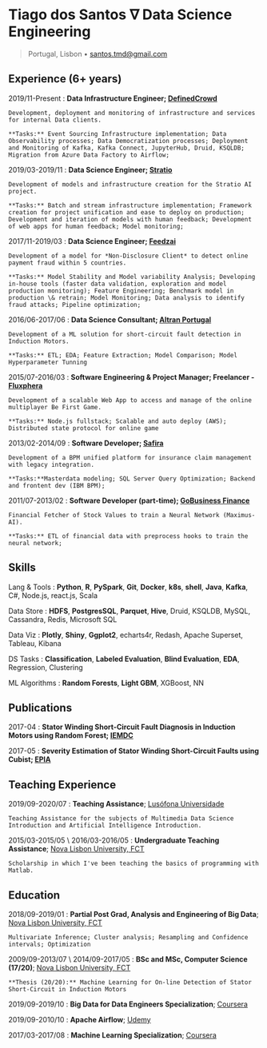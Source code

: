 Tiago dos Santos $\nabla$ Data Science Engineering
============
<!--<santos.tmd@gmail.com> • +351 93 678 0921 • [DSPT Lx Organizer](https://www.datascienceportugal.com/) • [www.tdsantos.com](http://www.tdsantos.com/)!-->
<!-- https://tex.stackexchange.com/questions/192178/context-how-to-align-a-delimitedtext !-->
> Portugal, Lisbon • <santos.tmd@gmail.com>

Experience (6+ years)
----------

2019/11-Present
:   **Data Infrastructure Engineer; [DefinedCrowd](https://www.definedcrowd.com/)**

    Development, deployment and monitoring of infrastructure and services for internal Data clients.

    **Tasks:** Event Sourcing Infrastructure implementation; Data Observability processes; Data Democratization processes; Deployment and Monitoring of Kafka, Kafka Connect, JupyterHub, Druid, KSQLDB; Migration from Azure Data Factory to Airflow;

2019/03-2019/11
:   **Data Science Engineer; [Stratio](https://stratioautomotive.com/)**

    Development of models and infrastructure creation for the Stratio AI project.
    
    **Tasks:** Batch and stream infrastructure implementation; Framework creation for project unification and ease to deploy on production; Development and iteration of models with human feedback; Development of web apps for human feedback; Model monitoring;


2017/11-2019/03
:   **Data Science Engineer; [Feedzai](http://www.feedzai.com/)**

    Development of a model for *Non-Disclosure Client* to detect online payment fraud within 5 countries.
    
    **Tasks:** Model Stability and Model variability Analysis; Developing in-house tools (faster data validation, exploration and model production monitoring); Feature Engineering; Benchmark model in production \& retrain; Model Monitoring; Data analysis to identify fraud attacks; Pipeline optimization;


2016/06-2017/06
:   **Data Science Consultant; [Altran Portugal](http://www.altran.pt/)**
 
    Development of a ML solution for short-circuit fault detection in Induction Motors.

    **Tasks:** ETL; EDA; Feature Extraction; Model Comparison; Model Hyperparameter Tunning

2015/07-2016/03
:   **Software Engineering & Project Manager; Freelancer - [Fluxphera](http://www.fluxphera.com)**

    Development of a scalable Web App to access and manage of the online multiplayer Be First Game.

    **Tasks:** Node.js fullstack; Scalable and auto deploy (AWS); Distributed state protocol for online game

<!--* Technologies: node<center>.js; ejs; sequelize; socket.io; knockout.js; bootstrap; docker / docker-compose; git !-->


2013/02-2014/09
:   **Software Developer; [Safira](http://safira.pt)**

    Development of a BPM unified platform for insurance claim management with legacy integration.

    **Tasks:**Masterdata modeling; SQL Server Query Optimization; Backend and frontent dev (IBM BPM);

<!--* Technologies: IBM BPM; Javascript; CSS/HTML; SOAP; IBM ODM; IBM WBM; XML; XSD; Microsoft SQL Server; FileNet !-->

2011/07-2013/02
:   **Software Developer (part-time); [GoBusiness Finance](https://gobusinessfinance.ch)**

    Financial Fetcher of Stock Values to train a Neural Network (Maximus-AI).

    **Tasks:** ETL of financial data with preprocess hooks to train the neural network;

<!--* Technologies: Java; Prolog; Matlab; JavaNNS; Batchman !-->

Skills
--------------------
Lang & Tools
:   **Python**, **R**, **PySpark**, **Git**, **Docker**, **k8s**, **shell**, **Java**, **Kafka**, C#, Node.js, react.js, Scala

Data Store
:   **HDFS**, **PostgresSQL**, **Parquet**, **Hive**, Druid, KSQLDB, MySQL, Cassandra, Redis, Microsoft SQL

Data Viz
:   **Plotly**, **Shiny**, **Ggplot2**, echarts4r, Redash, Apache Superset, Tableau, Kibana

DS Tasks
:   **Classification**, **Labeled Evaluation**, **Blind Evaluation**, **EDA**, Regression, Clustering

ML Algorithms
: **Random Forests**, **Light GBM**, XGBoost, NN



Publications
---------
2017-04
: **Stator Winding Short-Circuit Fault Diagnosis in Induction Motors using Random Forest; [IEMDC](http://www.iemdc2017.org/)**

2017-05
: **Severity Estimation of Stator Winding Short-Circuit Faults using Cubist; [EPIA](https://web.fe.up.pt/~epia2017/)**


Teaching Experience
---------
2019/09-2020/07
:   **Teaching Assistance**; [Lusófona Universidade](https://www.ulusofona.pt/en/)

    Teaching Assistance for the subjects of Multimedia Data Science Introduction and Artificial Intelligence Introduction.

2015/03-2015/05 \ 2016/03-2016/05
:   **Undergraduate Teaching Assistance**; [Nova Lisbon University, FCT](http://www.fct.unl.pt)

    Scholarship in which I've been teaching the basics of programming with Matlab.

<!--*Scholarship in which I've been teaching Programming for Sciences and Engineering practical classes. This course is about learning the basics of programming with Matlab.* !-->

Education
---------
2018/09-2019/01
:   **Partial Post Grad, Analysis and Engineering of Big Data**; [Nova Lisbon University, FCT](https://www.fct.unl.pt/en/education/course/master-analysis-and-engineering-big-data)

    Multivariate Inference; Cluster analysis; Resampling and Confidence intervals; Optimization

2009/09-2013/07 \ 2014/09-2017/05
:   **BSc and MSc, Computer Science (17/20)**; [Nova Lisbon University, FCT](http://www.fct.unl.pt)

    **Thesis (20/20):** Machine Learning for On-line Detection of Stator Short-Circuit in Induction Motors

2019/09-2019/10
:   **Big Data for Data Engineers Specialization**; [Coursera](https://www.coursera.org/specializations/big-data-engineering)

2019/09-2010/10
:   **Apache Airflow**; [Udemy](https://www.udemy.com/the-complete-hands-on-course-to-master-apache-airflow/?utm_source=adwords-learn&utm_medium=udemyads&utm_campaign=NEW-AW-PROS-TECH-ROW-DSA-1-EN-EURO_._ci__._sl_ENG_._vi_TECH_._sd_All_._la_EN_._&utm_content=deal4584&utm_term=_._ag_57696320791_._ad_318300707723_._de_c_._dm__._pl__._ti_dsa-849065987407_._li_1011742_._pd__._&gclid=EAIaIQobChMIzda16sOT5AIVyPZRCh1gJgWGEAAYASAAEgKv5fD_BwE)

2017/03-2017/08
:   **Machine Learning Specialization**; [Coursera](https://www.coursera.org/specializations/machine-learning)

